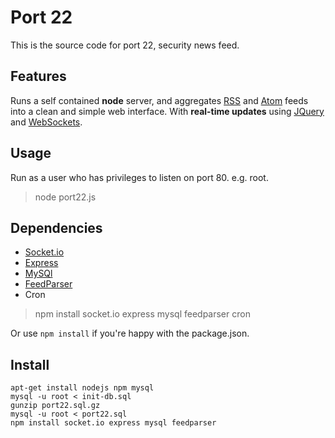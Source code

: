 Port 22
=======

This is the source code for port 22, security news feed.

## Features
Runs a self contained __node__ server, and aggregates [RSS](https://en.wikipedia.org/wiki/Rss) and [Atom](https://en.wikipedia.org/wiki/Atom_%28standard%29) feeds into a clean and simple web interface. With __real-time updates__ using [JQuery](http://jquery.com/) and [WebSockets](http://www.websocket.org/).

## Usage
Run as a user who has privileges to listen on port 80. e.g. root.
>node port22.js

## Dependencies 
- [Socket.io](http://socket.io) 
- [Express](http://expressjs.com) 
- [MySQl](https://npmjs.org/package/mysql)
- [FeedParser](https://github.com/danmactough/node-feedparser)
- Cron

> npm install socket.io express mysql feedparser cron

Or use `npm install` if you're happy with the package.json.

## Install

    apt-get install nodejs npm mysql
    mysql -u root < init-db.sql
    gunzip port22.sql.gz
    mysql -u root < port22.sql
    npm install socket.io express mysql feedparser
